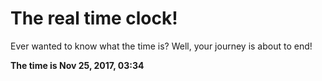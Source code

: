 # The real time clock!

Ever wanted to know what the time is? Well, your journey is about to end!

**The time is Nov 25, 2017, 03:34**